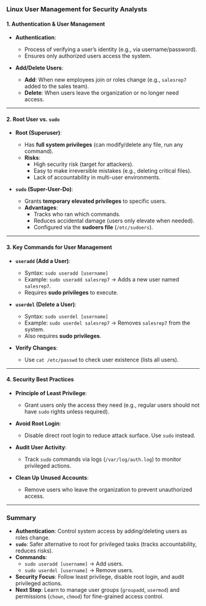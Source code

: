 ### **Linux User Management for Security Analysts**  

#### **1. Authentication & User Management**  
- **Authentication**:  
  - Process of verifying a user’s identity (e.g., via username/password).  
  - Ensures only authorized users access the system.  

- **Add/Delete Users**:  
  - **Add**: When new employees join or roles change (e.g., `salesrep7` added to the sales team).  
  - **Delete**: When users leave the organization or no longer need access.  

---

#### **2. Root User vs. `sudo`**  
- **Root (Superuser)**:  
  - Has **full system privileges** (can modify/delete any file, run any command).  
  - **Risks**:  
    - High security risk (target for attackers).  
    - Easy to make irreversible mistakes (e.g., deleting critical files).  
    - Lack of accountability in multi-user environments.  

- **`sudo` (Super-User-Do)**:  
  - Grants **temporary elevated privileges** to specific users.  
  - **Advantages**:  
    - Tracks who ran which commands.  
    - Reduces accidental damage (users only elevate when needed).  
    - Configured via the **sudoers file** (`/etc/sudoers`).  

---

#### **3. Key Commands for User Management**  
- **`useradd` (Add a User)**:  
  - Syntax: `sudo useradd [username]`  
  - Example: `sudo useradd salesrep7` → Adds a new user named `salesrep7`.  
  - Requires **sudo privileges** to execute.  

- **`userdel` (Delete a User)**:  
  - Syntax: `sudo userdel [username]`  
  - Example: `sudo userdel salesrep7` → Removes `salesrep7` from the system.  
  - Also requires **sudo privileges**.  

- **Verify Changes**:  
  - Use `cat /etc/passwd` to check user existence (lists all users).  

---

#### **4. Security Best Practices**  
- **Principle of Least Privilege**:  
  - Grant users only the access they need (e.g., regular users should not have `sudo` rights unless required).  

- **Avoid Root Login**:  
  - Disable direct root login to reduce attack surface. Use `sudo` instead.  

- **Audit User Activity**:  
  - Track `sudo` commands via logs (`/var/log/auth.log`) to monitor privileged actions.  

- **Clean Up Unused Accounts**:  
  - Remove users who leave the organization to prevent unauthorized access.  

---

### **Summary**  
- **Authentication**: Control system access by adding/deleting users as roles change.  
- **`sudo`**: Safer alternative to root for privileged tasks (tracks accountability, reduces risks).  
- **Commands**:  
  - `sudo useradd [username]` → Add users.  
  - `sudo userdel [username]` → Remove users.  
- **Security Focus**: Follow least privilege, disable root login, and audit privileged actions.  
- **Next Step**: Learn to manage user groups (`groupadd`, `usermod`) and permissions (`chown`, `chmod`) for fine-grained access control.